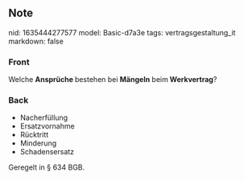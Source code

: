 ## Note
nid: 1635444277577
model: Basic-d7a3e
tags: vertragsgestaltung_it
markdown: false

### Front
Welche <b>Ansprüche </b>bestehen bei <b>Mängeln</b> beim<b> Werkvertrag</b>?

### Back
<ul>
  <li>Nacherfüllung
  <li>Ersatzvornahme
  <li>Rücktritt
  <li>Minderung
  <li>Schadensersatz
</ul>Geregelt in § 634 BGB.
